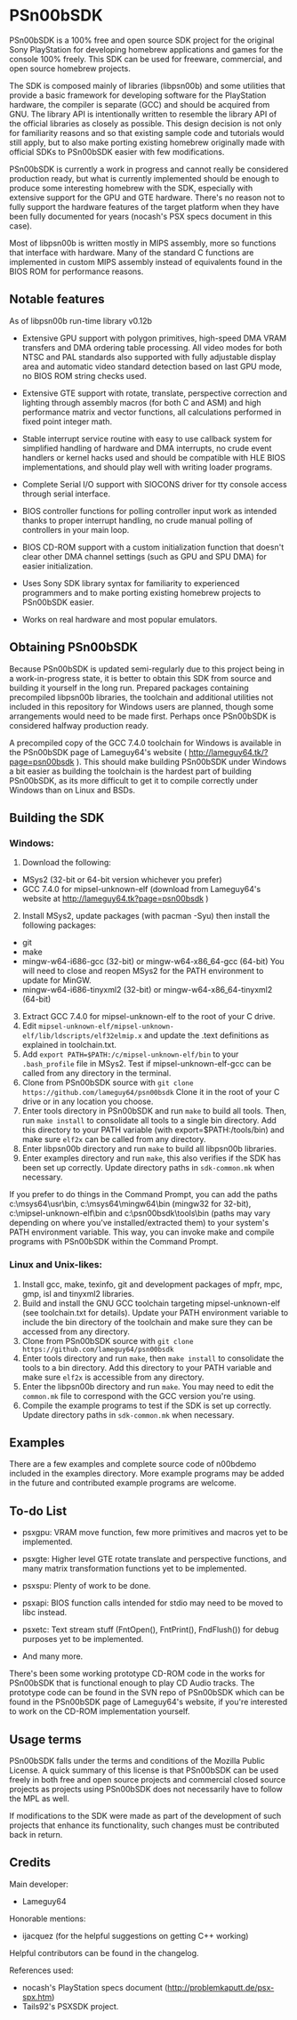 # PSn00bSDK

PSn00bSDK is a 100% free and open source SDK project for the original Sony
PlayStation for developing homebrew applications and games for the console
100% freely. This SDK can be used for freeware, commercial, and open source
homebrew projects.

The SDK is composed mainly of libraries (libpsn00b) and some utilities that
provide a basic framework for developing software for the PlayStation
hardware, the compiler is separate (GCC) and should be acquired from GNU.
The library API is intentionally written to resemble the library API of the
official libraries as closely as possible. This design decision is not only
for familiarity reasons and so that existing sample code and tutorials would
still apply, but to also make porting existing homebrew originally made with
official SDKs to PSn00bSDK easier with few modifications.

PSn00bSDK is currently a work in progress and cannot really be considered
production ready, but what is currently implemented should be enough to
produce some interesting homebrew with the SDK, especially with extensive
support for the GPU and GTE hardware. There's no reason not to fully support
the hardware features of the target platform when they have been fully
documented for years (nocash's PSX specs document in this case).

Most of libpsn00b is written mostly in MIPS assembly, more so functions that
interface with hardware. Many of the standard C functions are implemented in
custom MIPS assembly instead of equivalents found in the BIOS ROM for
performance reasons.


## Notable features
As of libpsn00b run-time library v0.12b

* Extensive GPU support with polygon primitives, high-speed DMA VRAM
  transfers and DMA ordering table processing. All video modes for both NTSC
  and PAL standards also supported with fully adjustable display area and
  automatic video standard detection based on last GPU mode, no BIOS ROM
  string checks used.

* Extensive GTE support with rotate, translate, perspective correction and
  lighting through assembly macros (for both C and ASM) and high performance
  matrix and vector functions, all calculations performed in fixed point
  integer math.

* Stable interrupt service routine with easy to use callback system for
  simplified handling of hardware and DMA interrupts, no crude event handlers
  or kernel hacks used and should be compatible with HLE BIOS implementations,
  and should play well with writing loader programs.

* Complete Serial I/O support with SIOCONS driver for tty console access
  through serial interface.

* BIOS controller functions for polling controller input work as intended
  thanks to proper interrupt handling, no crude manual polling of controllers
  in your main loop.

* BIOS CD-ROM support with a custom initialization function that doesn't
  clear other DMA channel settings (such as GPU and SPU DMA) for easier
  initialization.

* Uses Sony SDK library syntax for familiarity to experienced programmers
  and to make porting existing homebrew projects to PSn00bSDK easier.

* Works on real hardware and most popular emulators.


## Obtaining PSn00bSDK

Because PSn00bSDK is updated semi-regularly due to this project being in
a work-in-progress state, it is better to obtain this SDK from source and
building it yourself in the long run. Prepared packages containing
precompiled libpsn00b libraries, the toolchain and additional utilities
not included in this repository for Windows users are planned, though some
arrangements would need to be made first. Perhaps once PSn00bSDK is
considered halfway production ready.

A precompiled copy of the GCC 7.4.0 toolchain for Windows is available
in the PSn00bSDK page of Lameguy64's website
( http://lameguy64.tk/?page=psn00bsdk ). This should make building PSn00bSDK
under Windows a bit easier as building the toolchain is the hardest part
of building PSn00bSDK, as its more difficult to get it to compile correctly
under Windows than on Linux and BSDs.


## Building the SDK

### Windows:
1. Download the following:
  * MSys2 (32-bit or 64-bit version whichever you prefer)
  * GCC 7.4.0 for mipsel-unknown-elf (download from Lameguy64's website at
    http://lameguy64.tk?page=psn00bsdk )
2. Install MSys2, update packages (with pacman -Syu) then install the
   following packages:
  * git
  * make
  * mingw-w64-i686-gcc (32-bit) or mingw-w64-x86_64-gcc (64-bit)
    You will need to close and reopen MSys2 for the PATH environment to
    update for MinGW.
  * mingw-w64-i686-tinyxml2 (32-bit) or mingw-w64-x86_64-tinyxml2 (64-bit)
3. Extract GCC 7.4.0 for mipsel-unknown-elf to the root of your C drive.
4. Edit `mipsel-unknown-elf/mipsel-unknown-elf/lib/ldscripts/elf32elmip.x`
   and update the .text definitions as explained in toolchain.txt.
5. Add `export PATH=$PATH:/c/mipsel-unknown-elf/bin` to your `.bash_profile`
   file in MSys2. Test if mipsel-unknown-elf-gcc can be called from any
   directory in the terminal.
6. Clone from PSn00bSDK source with
   `git clone https://github.com/lameguy64/psn00bsdk`
   Clone it in the root of your C drive or in any location you choose.
7. Enter tools directory in PSn00bSDK and run `make` to build all tools.
   Then, run `make install` to consolidate all tools to a single bin
   directory. Add this directory to your PATH variable
   (with export=$PATH:<path to SDK>/tools/bin) and make sure `elf2x` can
   be called from any directory.
8. Enter libpsn00b directory and run `make` to build all libpsn00b libraries.
9. Enter examples directory and run `make`, this also verifies if the SDK
   has been set up correctly. Update directory paths in `sdk-common.mk` when
   necessary.
   
If you prefer to do things in the Command Prompt, you can add the paths
c:\msys64\usr\bin, c:\msys64\mingw64\bin (mingw32 for 32-bit),
c:\mipsel-unknown-elf\bin and c:\psn00bsdk\tools\bin (paths may vary
depending on where you've installed/extracted them) to your system's
PATH environment variable. This way, you can invoke make and compile
programs with PSn00bSDK within the Command Prompt.
   

### Linux and Unix-likes:
1. Install gcc, make, texinfo, git and development packages of mpfr, mpc,
   gmp, isl and tinyxml2 libraries.
2. Build and install the GNU GCC toolchain targeting mipsel-unknown-elf
   (see toolchain.txt for details). Update your PATH environment variable to
   include the bin directory of the toolchain and make sure they can be
   accessed from any directory.
3. Clone from PSn00bSDK source with
   `git clone https://github.com/lameguy64/psn00bsdk`
4. Enter tools directory and run `make`, then `make install` to consolidate
   the tools to a bin directory. Add this directory to your PATH variable and
   make sure `elf2x` is accessible from any directory.
5. Enter the libpsn00b directory and run `make`. You may need to edit the
   `common.mk` file to correspond with the GCC version you're using.
6. Compile the example programs to test if the SDK is set up correctly.
   Update directory paths in `sdk-common.mk` when necessary.


## Examples

There are a few examples and complete source code of n00bdemo included in
the examples directory. More example programs may be added in the future
and contributed example programs are welcome.


## To-do List

* psxgpu: VRAM move function, few more primitives and macros yet to be
  implemented.

* psxgte: Higher level GTE rotate translate and perspective functions,
  and many matrix transformation functions yet to be implemented.

* psxspu: Plenty of work to be done.

* psxapi: BIOS function calls intended for stdio may need to be moved
  to libc instead.

* psxetc: Text stream stuff (FntOpen(), FntPrint(), FndFlush()) for
  debug purposes yet to be implemented.
  
* And many more.

There's been some working prototype CD-ROM code in the works for PSn00bSDK
that is functional enough to play CD Audio tracks. The prototype code can
be found in the SVN repo of PSn00bSDK which can be found in the PSn00bSDK
page of Lameguy64's website, if you're interested to work on the CD-ROM
implementation yourself.


## Usage terms

PSn00bSDK falls under the terms and conditions of the Mozilla Public
License. A quick summary of this license is that PSn00bSDK can be used
freely in both free and open source projects and commercial closed source
projects as projects using PSn00bSDK does not necessarily have to follow
the MPL as well.

If modifications to the SDK were made as part of the development of such
projects that enhance its functionality, such changes must be contributed
back in return.


## Credits

Main developer:
* Lameguy64

Honorable mentions:
* ijacquez (for the helpful suggestions on getting C++ working)

Helpful contributors can be found in the changelog.

References used:
* nocash's PlayStation specs document (http://problemkaputt.de/psx-spx.htm)
* Tails92's PSXSDK project.
